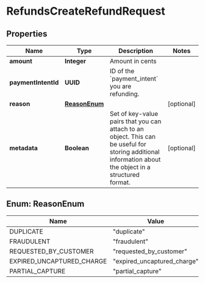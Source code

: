 

# RefundsCreateRefundRequest


## Properties

| Name | Type | Description | Notes |
|------------ | ------------- | ------------- | -------------|
|**amount** | **Integer** | Amount in cents |  |
|**paymentIntentId** | **UUID** | ID of the &#x60;payment_intent&#x60; you are refunding. |  |
|**reason** | [**ReasonEnum**](#ReasonEnum) |  |  [optional] |
|**metadata** | **Boolean** | Set of key-value pairs that you can attach to an object. This can be useful for storing additional information about the object in a structured format. |  [optional] |



## Enum: ReasonEnum

| Name | Value |
|---- | -----|
| DUPLICATE | &quot;duplicate&quot; |
| FRAUDULENT | &quot;fraudulent&quot; |
| REQUESTED_BY_CUSTOMER | &quot;requested_by_customer&quot; |
| EXPIRED_UNCAPTURED_CHARGE | &quot;expired_uncaptured_charge&quot; |
| PARTIAL_CAPTURE | &quot;partial_capture&quot; |



